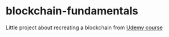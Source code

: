 # blockchain-fundamentals
Little project about recreating a blockchain from [Udemy course](https://www.udemy.com/share/102VyO3@sdiXc2lz8xx-YFTEBfMnMGgmL0DRActB6JrTZEN-ZNRx38sk28OkFD51xUDWg3pa/)
